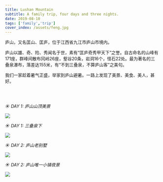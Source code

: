 ```yaml
---
title: Lushan Mountain
subtitle: A family trip, four days and three nights.
date: 2019-08-10
tags: ['family','trip']
cover_index: /assets/feng.jpg
---
```


庐山，又名匡山、匡庐，位于江西省九江市庐山市境内。

庐山以雄、奇、险、秀闻名于世，素有“匡庐奇秀甲天下”之誉。自古命名的山峰有171座，群峰间散布冈岭26座，壑谷20条，岩洞16个，怪石22处。最为著名的三叠泉瀑布，落差达155米，有“不到三叠泉，不算庐山客”之美句。

我们一家趁着暑气正盛，举家到庐山避暑。一路上发现了美景、美食、美人，甚好。

<br>
<br>

*☀ DAY 1: 庐山山顶美景*

<img src="/assets/lu2.jpg">

<br>

*☀ DAY 1: 三叠泉下*

<img src="/assets/lu3.jpg">

<br>

*☀ DAY 2: 庐山老别墅*

<img src="/assets/lu4.jpg">

<br>

*☀ DAY 2: 庐山唯一小镇夜景*

<img src="/assets/lu1.jpg">